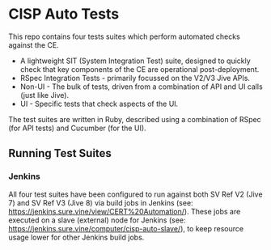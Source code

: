 # CISP Auto Tests
This repo contains four tests suites which perform automated checks against the CE.

* A lightweight SIT (System Integration Test) suite, designed to quickly check that key components of the CE are operational post-deployment.
* RSpec Integration Tests - primarily focussed on the V2/V3 Jive APIs.
* Non-UI - The bulk of tests, driven from a combination of API and UI calls (just like Jive).
* UI - Specific tests that check aspects of the UI.

The test suites are written in Ruby, described using a combination of RSpec (for API tests) and Cucumber (for the UI).

## Running Test Suites

### Jenkins
All four test suites have been configured to run against both SV Ref V2 (Jive 7) and SV Ref V3 (Jive 8) via build jobs in Jenkins (see: https://jenkins.sure.vine/view/CERT%20Automation/).
These jobs are executed on a slave (external) node for Jenkins (see: https://jenkins.sure.vine/computer/cisp-auto-slave/), to keep resource usage lower for other Jenkins build jobs.
